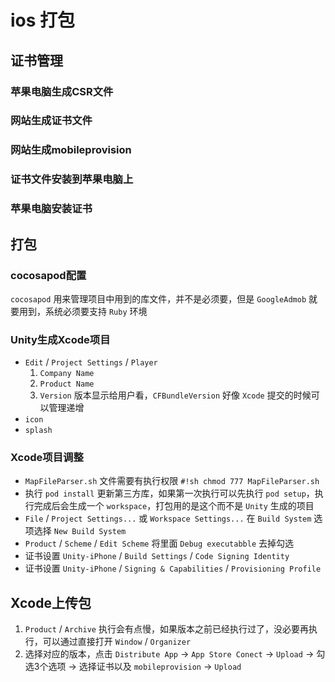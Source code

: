 # ios 打包


## 证书管理

### 苹果电脑生成CSR文件

### 网站生成证书文件

### 网站生成mobileprovision

### 证书文件安装到苹果电脑上

### 苹果电脑安装证书


##  打包

### cocosapod配置

`cocosapod` 用来管理项目中用到的库文件，并不是必须要，但是 `GoogleAdmob` 就要用到，系统必须要支持 `Ruby` 环境

### Unity生成Xcode项目

- `Edit` / `Project Settings` / `Player`
    1. `Company Name`
    2. `Product Name`
    3. `Version` 版本显示给用户看，`CFBundleVersion` 好像 `Xcode` 提交的时候可以管理递增
- `icon`
- `splash`

### Xcode项目调整

- `MapFileParser.sh` 文件需要有执行权限 `#!sh chmod 777 MapFileParser.sh`
- 执行 `pod install` 更新第三方库，如果第一次执行可以先执行 `pod setup`，执行完成后会生成一个 `workspace`，打包用的是这个而不是 `Unity` 生成的项目
- `File` / `Project Settings...` 或 `Workspace Settings...` 在 `Build System` 选项选择 `New Build System`
- `Product` / `Scheme` / `Edit Scheme` 将里面 `Debug executabble` 去掉勾选
- 证书设置 `Unity-iPhone` / `Build Settings` / `Code Signing Identity`
- 证书设置 `Unity-iPhone` / `Signing & Capabilities` / `Provisioning Profile`


## Xcode上传包

1. `Product` / `Archive` 执行会有点慢，如果版本之前已经执行过了，没必要再执行，可以通过直接打开 `Window` / `Organizer`
2. 选择对应的版本，点击 `Distribute App` -> `App Store Conect` -> `Upload` -> 勾选3个选项 -> 选择证书以及 `mobileprovision` -> `Upload`